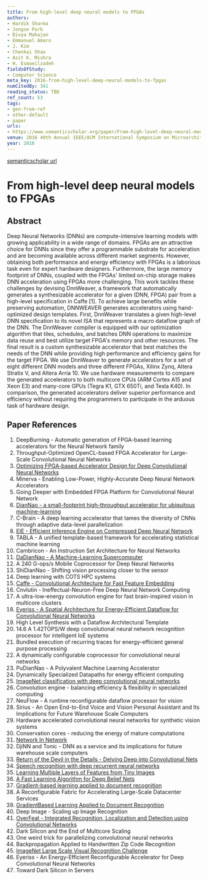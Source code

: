 ```yaml
---
title: From high-level deep neural models to FPGAs
authors:
- Hardik Sharma
- Jongse Park
- Divya Mahajan
- Emmanuel Amaro
- J. Kim
- Chenkai Shao
- Asit K. Mishra
- H. Esmaeilzadeh
fieldsOfStudy:
- Computer Science
meta_key: 2016-from-high-level-deep-neural-models-to-fpgas
numCitedBy: 341
reading_status: TBD
ref_count: 53
tags:
- gen-from-ref
- other-default
- paper
urls:
- https://www.semanticscholar.org/paper/From-high-level-deep-neural-models-to-FPGAs-Sharma-Park/924d6c44fda59dc9ac1f25d7cc12d669c5f9e557?sort=total-citations
venue: 2016 49th Annual IEEE/ACM International Symposium on Microarchitecture (MICRO)
year: 2016
---
```


[semanticscholar url](https://www.semanticscholar.org/paper/From-high-level-deep-neural-models-to-FPGAs-Sharma-Park/924d6c44fda59dc9ac1f25d7cc12d669c5f9e557?sort=total-citations)

# From high-level deep neural models to FPGAs

## Abstract

Deep Neural Networks (DNNs) are compute-intensive learning models with growing applicability in a wide range of domains. FPGAs are an attractive choice for DNNs since they offer a programmable substrate for acceleration and are becoming available across different market segments. However, obtaining both performance and energy efficiency with FPGAs is a laborious task even for expert hardware designers. Furthermore, the large memory footprint of DNNs, coupled with the FPGAs' limited on-chip storage makes DNN acceleration using FPGAs more challenging. This work tackles these challenges by devising DnnWeaver, a framework that automatically generates a synthesizable accelerator for a given (DNN, FPGA) pair from a high-level specification in Caffe [1]. To achieve large benefits while preserving automation, DNNWEAVER generates accelerators using hand-optimized design templates. First, DnnWeaver translates a given high-level DNN specification to its novel ISA that represents a macro dataflow graph of the DNN. The DnnWeaver compiler is equipped with our optimization algorithm that tiles, schedules, and batches DNN operations to maximize data reuse and best utilize target FPGA's memory and other resources. The final result is a custom synthesizable accelerator that best matches the needs of the DNN while providing high performance and efficiency gains for the target FPGA. We use DnnWeaver to generate accelerators for a set of eight different DNN models and three different FPGAs, Xilinx Zynq, Altera Stratix V, and Altera Arria 10. We use hardware measurements to compare the generated accelerators to both multicore CPUs (ARM Cortex A15 and Xeon E3) and many-core GPUs (Tegra K1, GTX 650Ti, and Tesla K40). In comparison, the generated accelerators deliver superior performance and efficiency without requiring the programmers to participate in the arduous task of hardware design.

## Paper References

1. DeepBurning - Automatic generation of FPGA-based learning accelerators for the Neural Network family
2. Throughput-Optimized OpenCL-based FPGA Accelerator for Large-Scale Convolutional Neural Networks
3. [Optimizing FPGA-based Accelerator Design for Deep Convolutional Neural Networks](2015-optimizing-fpga-based-accelerator-design-for-deep-convolutional-neural-networks.md)
4. Minerva - Enabling Low-Power, Highly-Accurate Deep Neural Network Accelerators
5. Going Deeper with Embedded FPGA Platform for Convolutional Neural Network
6. [DianNao - a small-footprint high-throughput accelerator for ubiquitous machine-learning](2014-diannao-a-small-footprint-high-throughput-accelerator-for-ubiquitous-machine-learning.md)
7. C-Brain - A deep learning accelerator that tames the diversity of CNNs through adaptive data-level parallelization
8. [EIE - Efficient Inference Engine on Compressed Deep Neural Network](2016-eie-efficient-inference-engine-on-compressed-deep-neural-network.md)
9. TABLA - A unified template-based framework for accelerating statistical machine learning
10. Cambricon - An Instruction Set Architecture for Neural Networks
11. [DaDianNao - A Machine-Learning Supercomputer](2014-dadiannao-a-machine-learning-supercomputer.md)
12. A 240 G-ops/s Mobile Coprocessor for Deep Neural Networks
13. ShiDianNao - Shifting vision processing closer to the sensor
14. Deep learning with COTS HPC systems
15. [Caffe - Convolutional Architecture for Fast Feature Embedding](2014-caffe-convolutional-architecture-for-fast-feature-embedding.md)
16. Cnvlutin - Ineffectual-Neuron-Free Deep Neural Network Computing
17. A ultra-low-energy convolution engine for fast brain-inspired vision in multicore clusters
18. [Eyeriss - A Spatial Architecture for Energy-Efficient Dataflow for Convolutional Neural Networks](2016-eyeriss-a-spatial-architecture-for-energy-efficient-dataflow-for-convolutional-neural-networks.md)
19. High Level Synthesis with a Dataflow Architectural Template
20. 14.6 A 1.42TOPS/W deep convolutional neural network recognition processor for intelligent IoE systems
21. Bundled execution of recurring traces for energy-efficient general purpose processing
22. A dynamically configurable coprocessor for convolutional neural networks
23. PuDianNao - A Polyvalent Machine Learning Accelerator
24. Dynamically Specialized Datapaths for energy efficient computing
25. [ImageNet classification with deep convolutional neural networks](2012-imagenet-classification-with-deep-convolutional-neural-networks.md)
26. Convolution engine - balancing efficiency & flexibility in specialized computing
27. NeuFlow - A runtime reconfigurable dataflow processor for vision
28. Sirius - An Open End-to-End Voice and Vision Personal Assistant and Its Implications for Future Warehouse Scale Computers
29. Hardware accelerated convolutional neural networks for synthetic vision systems
30. Conservation cores - reducing the energy of mature computations
31. [Network In Network](2014-network-in-network.md)
32. DjiNN and Tonic - DNN as a service and its implications for future warehouse scale computers
33. [Return of the Devil in the Details - Delving Deep into Convolutional Nets](2014-return-of-the-devil-in-the-details-delving-deep-into-convolutional-nets.md)
34. [Speech recognition with deep recurrent neural networks](2013-speech-recognition-with-deep-recurrent-neural-networks.md)
35. [Learning Multiple Layers of Features from Tiny Images](2009-learning-multiple-layers-of-features-from-tiny-images.md)
36. [A Fast Learning Algorithm for Deep Belief Nets](2006-a-fast-learning-algorithm-for-deep-belief-nets.md)
37. [Gradient-based learning applied to document recognition](1998-gradient-based-learning-applied-to-document-recognition.md)
38. A Reconfigurable Fabric for Accelerating Large-Scale Datacenter Services
39. [GradientBased Learning Applied to Document Recognition](2001-gradientbased-learning-applied-to-document-recognition.md)
40. Deep Image - Scaling up Image Recognition
41. [OverFeat - Integrated Recognition, Localization and Detection using Convolutional Networks](2014-overfeat-integrated-recognition-localization-and-detection-using-convolutional-networks.md)
42. Dark Silicon and the End of Multicore Scaling
43. One weird trick for parallelizing convolutional neural networks
44. Backpropagation Applied to Handwritten Zip Code Recognition
45. [ImageNet Large Scale Visual Recognition Challenge](2015-imagenet-large-scale-visual-recognition-challenge.md)
46. Eyeriss - An Energy-Efficient Reconfigurable Accelerator for Deep Convolutional Neural Networks
47. Toward Dark Silicon in Servers
